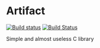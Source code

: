 # Artifact

[![Build status](https://ci.appveyor.com/api/projects/status/t06oyfug07ch9u9b/branch/master?svg=true)](https://ci.appveyor.com/project/evpobr/artifact/branch/master)
[![Build Status](https://travis-ci.org/evpobr/artifact.svg?branch=master)](https://travis-ci.org/evpobr/artifact)

Simple and almost useless C library
